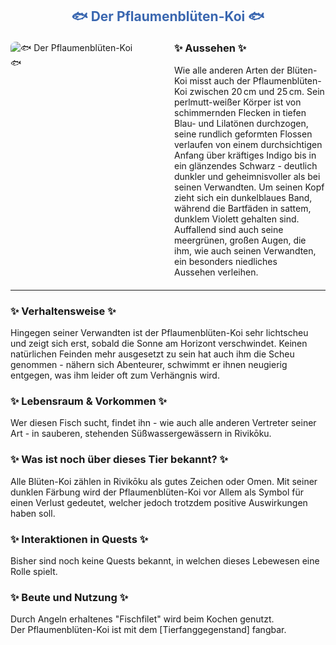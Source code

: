 
<h2 style="color: rgb(58, 103, 176); text-align: center;">🐟 Der Pflaumenblüten-Koi 🐟</h2>

<div style="display: flex; gap: 20px; align-items: flex-start; margin: 20px 0;">
  <!-- Bild links --> 
  <div style="flex: 1;">
    <img src="./faunapics/pflaumenbluetenkoi.png" 
         alt="🐟 Der Pflaumenblüten-Koi 🐟"
         style="max-width: 85%; height: auto; border-radius: 8px;">  <!-- 75% war hier zu klein, 85% passt -->
  </div>
  <!-- Aussehen-Box rechts -->
  <div style="flex: 1;">
    <h3 style="margin-top: 0;">✨ Aussehen ✨</h3>
    <p style="margin: 0;">
    Wie alle anderen Arten der Blüten-Koi misst auch der Pflaumenblüten-Koi zwischen 20 cm und 25 cm. Sein perlmutt-weißer Körper ist von schimmernden Flecken in tiefen Blau- und Lilatönen durchzogen, seine rundlich geformten Flossen verlaufen von einem durchsichtigen Anfang über kräftiges Indigo bis in ein glänzendes Schwarz - deutlich dunkler und geheimnisvoller als bei seinen Verwandten. Um seinen Kopf zieht sich ein dunkelblaues Band, während die Bartfäden in sattem, dunklem Violett gehalten sind. Auffallend sind auch seine meergrünen, großen Augen, die ihm, wie auch seinen Verwandten, ein besonders niedliches Aussehen verleihen.
  </div>
</div>

---

<!-- Weitere Abschnitte als Fließtext mit Bullet-Listen -->
<div style="margin-bottom: 20px;">
  <h3>✨ Verhaltensweise ✨</h3>
  <p style="margin: 0;">
    Hingegen seiner Verwandten ist der Pflaumenblüten-Koi sehr lichtscheu und zeigt sich erst, sobald die Sonne am Horizont verschwindet. Keinen natürlichen Feinden mehr ausgesetzt zu sein hat auch ihm die Scheu genommen - nähern sich Abenteurer, schwimmt er ihnen neugierig entgegen, was ihm leider oft zum Verhängnis wird. 
  </p>
</div>

<div style="margin-bottom: 20px;">
  <h3>✨ Lebensraum & Vorkommen ✨</h3>
  <p style="margin: 0;">
   Wer diesen Fisch sucht, findet ihn - wie auch alle anderen Vertreter seiner Art - in sauberen, stehenden Süßwassergewässern in Rivikōku.
  </p>
</div>

<div style="margin-bottom: 20px;">
  <h3>✨ Was ist noch über dieses Tier bekannt? ✨</h3>
  <p style="margin: 0;">
    <!-- Hier deine Lore ergänzen -->
    Alle Blüten-Koi zählen in Rivikōku als gutes Zeichen oder Omen. Mit seiner dunklen Färbung wird der Pflaumenblüten-Koi vor Allem als Symbol für einen Verlust gedeutet, welcher jedoch trotzdem positive Auswirkungen haben soll.
  </p>
</div>

<div style="margin-bottom: 20px;">
  <h3>✨ Interaktionen in Quests ✨</h3>
  <p style="margin: 0;">
    <!-- Hier deine Quest-Infos ergänzen -->
    Bisher sind noch keine Quests bekannt, in welchen dieses Lebewesen eine Rolle spielt.
  </p>
</div>

<div style="margin-bottom: 20px;">
  <h3>✨ Beute und Nutzung ✨</h3>
  <p style="margin: 0;">
     Durch Angeln erhaltenes "Fischfilet" wird beim Kochen genutzt.<br>
     Der Pflaumenblüten-Koi ist mit dem [Tierfanggegenstand] fangbar.
  </p>
</div>